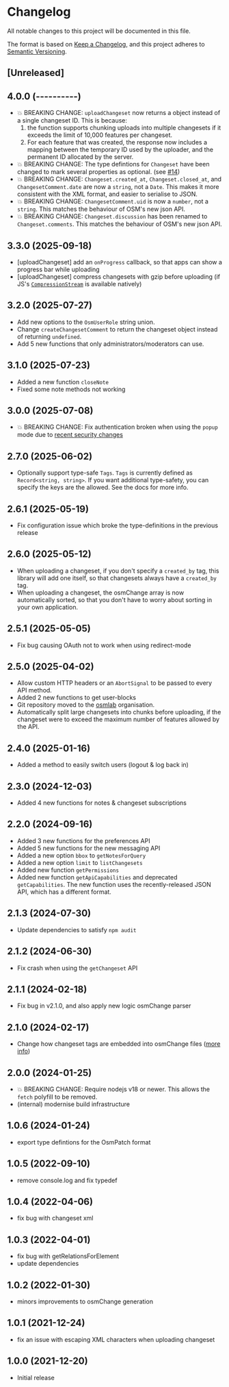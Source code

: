 # Changelog

All notable changes to this project will be documented in this file.

The format is based on [Keep a Changelog](https://keepachangelog.com/en/1.0.0/),
and this project adheres to [Semantic Versioning](https://semver.org/spec/v2.0.0.html).

## [Unreleased]

## 4.0.0 (----------)

- 💥 BREAKING CHANGE: `uploadChangeset` now returns a object instead of a single changeset ID. This is because:
  1. the function supports chunking uploads into multiple changesets if it exceeds the limit of 10,000 features per changeset.
  2. For each feature that was created, the response now includes a mapping between the temporary ID used by the uploader, and the permanent ID allocated by the server.
- 💥 BREAKING CHANGE: The type defintions for `Changeset` have been changed to mark several properties as optional. (see [#14](https://github.com/osmlab/osm-api-js/issues/14))
- 💥 BREAKING CHANGE: `Changeset.created_at`, `Changeset.closed_at`, and `ChangesetComment.date` are now a `string`, not a `Date`. This makes it more consistent with the XML format, and easier to serialise to JSON.
- 💥 BREAKING CHANGE: `ChangesetComment.uid` is now a `number`, not a `string`. This matches the behaviour of OSM's new json API.
- 💥 BREAKING CHANGE: `Changeset.discussion` has been renamed to `Changeset.comments`. This matches the behaviour of OSM's new json API.

## 3.3.0 (2025-09-18)

- [uploadChangeset] add an `onProgress` callback, so that apps can show a progress bar while uploading
- [uploadChangeset] compress changesets with gzip before uploading (if JS's [`CompressionStream`](https://developer.mozilla.org/en-US/docs/Web/API/CompressionStream) is available natively)

## 3.2.0 (2025-07-27)

- Add new options to the `OsmUserRole` string union.
- Change `createChangesetComment` to return the changeset object instead of returning `undefined`.
- Add 5 new functions that only administrators/moderators can use.

## 3.1.0 (2025-07-23)

- Added a new function `closeNote`
- Fixed some note methods not working

## 3.0.0 (2025-07-08)

- 💥 BREAKING CHANGE: Fix authentication broken when using the `popup` mode due to [recent security changes](https://github.com/openstreetmap/openstreetmap-website/commit/2ff4d6)

## 2.7.0 (2025-06-02)

- Optionally support type-safe `Tags`. `Tags` is currently defined as `Record<string, string>`. If you want additional type-safety, you can specify the keys are the allowed. See the docs for more info.

## 2.6.1 (2025-05-19)

- Fix configuration issue which broke the type-definitions in the previous release

## 2.6.0 (2025-05-12)

- When uploading a changeset, if you don't specify a `created_by` tag, this library will add one itself, so that changesets always have a `created_by` tag.
- When uploading a changeset, the osmChange array is now automatically sorted, so that you don't have to worry about sorting in your own application.

## 2.5.1 (2025-05-05)

- Fix bug causing OAuth not to work when using redirect-mode

## 2.5.0 (2025-04-02)

- Allow custom HTTP headers or an `AbortSignal` to be passed to every API method.
- Added 2 new functions to get user-blocks
- Git repository moved to the [osmlab](https://github.com/osmlab) organisation.
- Automatically split large changesets into chunks before uploading, if the changeset were to exceed the maximum number of features allowed by the API.

## 2.4.0 (2025-01-16)

- Added a method to easily switch users (logout & log back in)

## 2.3.0 (2024-12-03)

- Added 4 new functions for notes & changeset subscriptions

## 2.2.0 (2024-09-16)

- Added 3 new functions for the preferences API
- Added 5 new functions for the new messaging API
- Added a new option `bbox` to `getNotesForQuery`
- Added a new option `limit` to `listChangesets`
- Added new function `getPermissions`
- Added new function `getApiCapabilities` and deprecated `getCapabilities`. The new function uses the recently-released JSON API, which has a different format.

## 2.1.3 (2024-07-30)

- Update dependencies to satisfy `npm audit`

## 2.1.2 (2024-06-30)

- Fix crash when using the `getChangeset` API

## 2.1.1 (2024-02-18)

- Fix bug in v2.1.0, and also apply new logic osmChange parser

## 2.1.0 (2024-02-17)

- Change how changeset tags are embedded into osmChange files ([more info](https://community.osm.org/t/108670/8))

## 2.0.0 (2024-01-25)

- 💥 BREAKING CHANGE: Require nodejs v18 or newer. This allows the `fetch` polyfill to be removed.
- (internal) modernise build infrastructure

## 1.0.6 (2024-01-24)

- export type defintions for the OsmPatch format

## 1.0.5 (2022-09-10)

- remove console.log and fix typedef

## 1.0.4 (2022-04-06)

- fix bug with changeset xml

## 1.0.3 (2022-04-01)

- fix bug with getRelationsForElement
- update dependencies

## 1.0.2 (2022-01-30)

- minors improvements to osmChange generation

## 1.0.1 (2021-12-24)

- fix an issue with escaping XML characters when uploading changeset

## 1.0.0 (2021-12-20)

- Initial release
